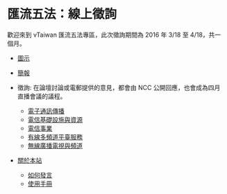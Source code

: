 # 匯流五法：線上徵詢

歡迎來到 vTaiwan 匯流五法專區，此次徵詢期間為 2016 年 3/18 至 4/18，共一個月。

* [圖示](favicon.png)
* [簡報](http://www.slideshare.net/vtaiwan/ss-58638883/19)

* 徵詢: 在論壇討論或電郵提供的意見，都會由 NCC 公開回應，也會成為四月直播會議的議程。
    - [電子通訊傳播](topics/DC-telecommunication.md)
    - [電信基礎設施與資源](topics/DC-infrastructure.md)
    - [電信事業](topics/DC-industry.md)
    - [有線多頻道平臺服務](topics/DC-cable.md)
    - [無線廣播電視與頻道](topics/DC-wireless.md)

* [關於本站](docs/about.md)
    - [如何發言](docs/how.md)
    - [使用手冊](docs/tutorial.md)
